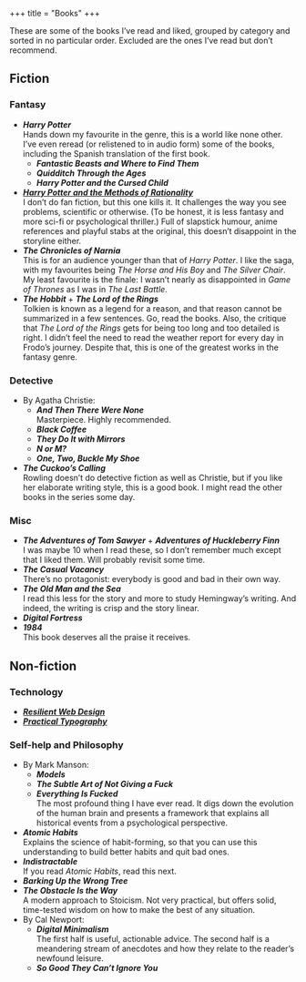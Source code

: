 +++
title = "Books"
+++

These are some of the books I’ve read and liked, grouped by category and sorted in no particular order. Excluded are the ones I’ve read but don’t recommend.

## Fiction

### Fantasy

- **_Harry Potter_**  
Hands down my favourite in the genre, this is a world like none other. I’ve even reread (or relistened to in audio form) some of the books, including the Spanish translation of the first book.
  - **_Fantastic Beasts and Where to Find Them_**
  - **_Quidditch Through the Ages_**
  - **_Harry Potter and the Cursed Child_**
- [**_Harry Potter and the Methods of Rationality_**](http://www.hpmor.com/)  
I don’t do fan fiction, but this one kills it. It challenges the way you see problems, scientific or otherwise. (To be honest, it is less fantasy and more sci-fi or psychological thriller.) Full of slapstick humour, anime references and playful stabs at the original, this doesn’t disappoint in the storyline either.
- **_The Chronicles of Narnia_**  
This is for an audience younger than that of _Harry Potter_. I like the saga, with my favourites being _The Horse and His Boy_ and _The Silver Chair_. My least favourite is the finale: I wasn’t nearly as disappointed in _Game of Thrones_ as I was in _The Last Battle_.
- **_The Hobbit_** + **_The Lord of the Rings_**  
Tolkien is known as a legend for a reason, and that reason cannot be summarized in a few sentences. Go, read the books. Also, the critique that _The Lord of the Rings_ gets for being too long and too detailed is right. I didn’t feel the need to read the weather report for every day in Frodo’s journey. Despite that, this is one of the greatest works in the fantasy genre.

### Detective

- By Agatha Christie:
  - **_And Then There Were None_**  
  Masterpiece. Highly recommended.
  - **_Black Coffee_**
  - **_They Do It with Mirrors_**
  - **_N or M?_**
  - **_One, Two, Buckle My Shoe_**
- **_The Cuckoo’s Calling_**  
Rowling doesn’t do detective fiction as well as Christie, but if you like her elaborate writing style, this is a good book. I might read the other books in the series some day.

### Misc

- **_The Adventures of Tom Sawyer_** + **_Adventures of Huckleberry Finn_**  
I was maybe 10 when I read these, so I don’t remember much except that I liked them. Will probably revisit some time.
- **_The Casual Vacancy_**  
There’s no protagonist: everybody is good and bad in their own way.
- **_The Old Man and the Sea_**  
I read this less for the story and more to study Hemingway’s writing. And indeed, the writing is crisp and the story linear.
- **_Digital Fortress_**
- **_1984_**  
This book deserves all the praise it receives.

## Non-fiction

### Technology

- [**_Resilient Web Design_**](https://resilientwebdesign.com/)
- [**_Practical Typography_**](https://practicaltypography.com/)

### Self-help and Philosophy

- By Mark Manson:
  - **_Models_**
  - **_The Subtle Art of Not Giving a Fuck_**
  - **_Everything Is Fucked_**  
  The most profound thing I have ever read. It digs down the evolution of the human brain and presents a framework that explains all historical events from a psychological perspective.
- **_Atomic Habits_**  
Explains the science of habit-forming, so that you can use this understanding to build better habits and quit bad ones.
- **_Indistractable_**  
If you read _Atomic Habits_, read this next.
- **_Barking Up the Wrong Tree_**
- **_The Obstacle Is the Way_**  
A modern approach to Stoicism. Not very practical, but offers solid, time-tested wisdom on how to make the best of any situation.
- By Cal Newport:
  - **_Digital Minimalism_**  
  The first half is useful, actionable advice. The second half is a meandering stream of anecdotes and how they relate to the reader’s newfound leisure.
  - **_So Good They Can’t Ignore You_**
